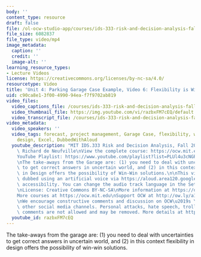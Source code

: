 ```yaml
---
body: ''
content_type: resource
draft: false
file: /ol-ocw-studio-app/courses/ids-333-risk-and-decision-analysis-fall-2021/unit-4-garage-case-video-6_360p_16_9.mp4
file_size: 6082837
file_type: video/mp4
image_metadata:
  caption: ''
  credit: ''
  image-alt: ''
learning_resource_types:
- Lecture Videos
license: https://creativecommons.org/licenses/by-nc-sa/4.0/
resourcetype: Video
title: 'Unit 4: Parking Garage Case Example, Video 6: Flexibility is Win-Win'
uid: c90ca8e1-3f00-4990-94ea-f7f9702ab819
video_files:
  video_captions_file: /courses/ids-333-risk-and-decision-analysis-fall-2021/1sd5AruODhQ3vOslrIqWj5lYoZp78K1_n_transcript.webvtt
  video_thumbnail_file: https://img.youtube.com/vi/razbxFM7cEQ/default.jpg
  video_transcript_file: /courses/ids-333-risk-and-decision-analysis-fall-2021/1sd5AruODhQ3vOslrIqWj5lYoZp78K1_n_transcript.pdf
video_metadata:
  video_speakers: ''
  video_tags: forecast, project management, Garage Case, flexibility, win-win, system
    design, Excel, DubbedWithAloud
  youtube_description: "MIT IDS.333 Risk and Decision Analysis, Fall 2021\nInstructor:\
    \ Richard de Neufville\nView the complete course: https://ocw.mit.edu/courses/ids-333-risk-and-decision-analysis-fall-2021/\n\
    YouTube Playlist: https://www.youtube.com/playlist?list=PLUl4u3cNGP62jwhTqp8_1kwrkDkxZhpQC\n\
    \nThe take-aways from the Garage are: (1) you need to deal with uncertainties\
    \ to get correct answers in uncertain world, and (2) in this context Flexibility\
    \ in Design offers the possibility of Win-Win solutions.\n\nThis video has been\
    \ dubbed using an artificial voice via https://aloud.area120.google.com to increase\
    \ accessibility. You can change the audio track language in the Settings menu.\n\
    \nLicense: Creative Commons BY-NC-SA\nMore information at https://ocw.mit.edu/terms\n\
    More courses at https://ocw.mit.edu\nSupport OCW at http://ow.ly/a1If50zVRlQ\n\
    \nWe encourage constructive comments and discussion on OCW\u2019s YouTube and\
    \ other social media channels. Personal attacks, hate speech, trolling, and inappropriate\
    \ comments are not allowed and may be removed. More details at https://ocw.mit.edu/comments."
  youtube_id: razbxFM7cEQ
---
```

The take-aways from the garage are: (1) you need to deal with uncertainties to get correct answers in uncertain world, and (2) in this context flexibility in design offers the possibility of win-win solutions.